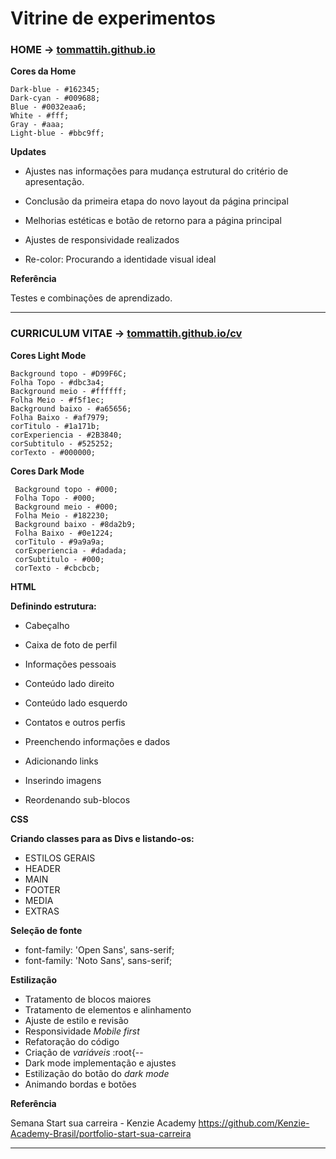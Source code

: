 # Vitrine de experimentos

### HOME -> [tommattih.github.io](https://tommattih.github.io/)

**Cores da Home**

    Dark-blue - #162345;
    Dark-cyan - #009688;
    Blue - #0032eaa6;
    White - #fff;
    Gray - #aaa;
    Light-blue - #bbc9ff;

**Updates**

- Ajustes nas informações para mudança estrutural do critério de apresentação.

- Conclusão da primeira etapa do novo layout da página principal

- Melhorias estéticas e botão de retorno para a página principal

- Ajustes de responsividade realizados

- Re-color: Procurando a identidade visual ideal

**Referência**

Testes e combinações de aprendizado.

---

### CURRICULUM VITAE -> [tommattih.github.io/cv](https://tommattih.github.io/cv)

**Cores Light Mode**

    Background topo - #D99F6C;
    Folha Topo - #dbc3a4;
    Background meio - #ffffff;
    Folha Meio - #f5f1ec;
    Background baixo - #a65656;
    Folha Baixo - #af7979;
    corTitulo - #1a171b;
    corExperiencia - #2B3840;
    corSubtitulo - #525252;
    corTexto - #000000;
    
**Cores Dark Mode**
    
     Background topo - #000;
     Folha Topo - #000;
     Background meio - #000;
     Folha Meio - #182230;
     Background baixo - #8da2b9;
     Folha Baixo - #0e1224; 
     corTitulo - #9a9a9a;
     corExperiencia - #dadada;
     corSubtitulo - #000;
     corTexto - #cbcbcb;

**HTML**

**Definindo estrutura:**

- Cabeçalho
- Caixa de foto de perfil
- Informações pessoais
- Conteúdo lado direito
- Conteúdo lado esquerdo
- Contatos e outros perfis

- Preenchendo informações e dados
- Adicionando links
- Inserindo imagens
- Reordenando sub-blocos

**CSS**

**Criando classes para as Divs e listando-os:**

- ESTILOS GERAIS
- HEADER
- MAIN
- FOOTER
- MEDIA
- EXTRAS

**Seleção de fonte**

- font-family: 'Open Sans', sans-serif;
- font-family: 'Noto Sans', sans-serif;

**Estilização**

- Tratamento de blocos maiores
- Tratamento de elementos e alinhamento
- Ajuste de estilo e revisão
- Responsividade _Mobile first_
- Refatoração do código
- Criação de _variáveis_ :root{--
- Dark mode implementação e ajustes
- Estilização do botão do _dark mode_
- Animando bordas e botões

**Referência**

Semana Start sua carreira - Kenzie Academy
https://github.com/Kenzie-Academy-Brasil/portfolio-start-sua-carreira

---
